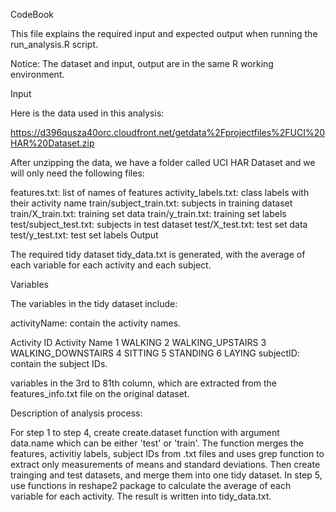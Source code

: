 CodeBook

This file explains the required input and expected output when running the run_analysis.R script.

Notice: The dataset and input, output are in the same R working environment.

Input

Here is the data used in this analysis:

https://d396qusza40orc.cloudfront.net/getdata%2Fprojectfiles%2FUCI%20HAR%20Dataset.zip

After unzipping the data, we have a folder called UCI HAR Dataset and we will only need the following files:

features.txt: list of names of features
activity_labels.txt: class labels with their activity name
train/subject_train.txt: subjects in training dataset
train/X_train.txt: training set data
train/y_train.txt: training set labels
test/subject_test.txt: subjects in test dataset
test/X_test.txt: test set data
test/y_test.txt: test set labels
Output

The required tidy dataset tidy_data.txt is generated, with the average of each variable for each activity and each subject.

Variables

The variables in the tidy dataset include:

activityName: contain the activity names.

Activity ID	Activity Name
1	WALKING
2	WALKING_UPSTAIRS
3	WALKING_DOWNSTAIRS
4	SITTING
5	STANDING
6	LAYING
subjectID: contain the subject IDs.

variables in the 3rd to 81th column, which are extracted from the features_info.txt file on the original dataset.

Description of analysis process:

For step 1 to step 4, create create.dataset function with argument data.name which can be either 'test' or 'train'. The function merges the features, activitiy labels, subject IDs from .txt files and uses grep function to extract only measurements of means and standard deviations. Then create trainging and test datasets, and merge them into one tidy dataset.
In step 5, use functions in reshape2 package to calculate the average of each variable for each activity. The result is written into tidy_data.txt.
